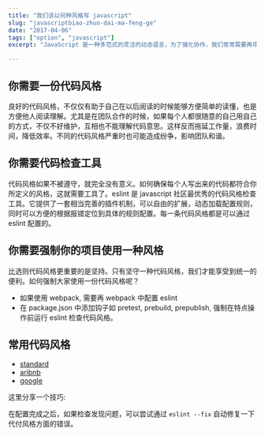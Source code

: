 ```yaml
---
title: "我们该以何种风格写 javascript"
slug: "javascriptbiao-zhun-dai-ma-feng-ge"
date: "2017-04-06"
tags: ["option", "javascript"]
excerpt: "JavaScript 是一种多范式的灵活的动态语言，为了强化协作，我们常常需要再项目中选定一种风格，如何选择呢？"

---
```


## 你需要一份代码风格

良好的代码风格，不仅仅有助于自己在以后阅读的时候能够方便简单的读懂，也是方便他人阅读理解。尤其是在团队合作的时候，如果每个人都很随意的自己用自己的方式，不仅不好维护，互相也不能理解代码意思。这样反而拖延工作量，浪费时间，降低效率。不同的代码风格严重时也可能造成纷争，影响团队和谐。

## 你需要代码检查工具

代码风格如果不被遵守，就完全没有意义。如何确保每个人写出来的代码都符合你所定义的风格，这就需要工具了。eslint 是 javascript 社区最优秀的代码风格检查工具。它提供了一套相当完善的插件机制，可以自由的扩展，动态加载配置规则，同时可以方便的根据报错定位到具体的规则配置。每一条代码风格都是可以通过 eslint 配置的。

## 你需要强制你的项目使用一种风格

比选则代码风格更重要的是坚持。只有坚守一种代码风格，我们才能享受到统一的便利。如何强制大家使用一份代码风格呢？

- 如果使用 webpack, 需要再 webpack 中配置 eslint
- 在 package.json 中添加钩子如 pretest, prebuild, prepublish, 强制在特点操作前运行 eslint 检查代码风格。

## 常用代码风格

- [standard](https://standardjs.com/)
- [aribnb](https://github.com/airbnb/javascript)
- [google](https://github.com/google/eslint-config-google)

这里分享一个技巧:

在配置完成之后，如果检查发现问题，可以尝试通过 `eslint --fix` 自动修复一下代付风格方面的错误。
